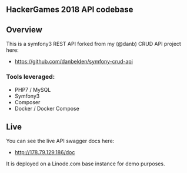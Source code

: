 HackerGames 2018 API codebase
---

## Overview

This is a symfony3 REST API forked from my (@danb) CRUD API project here:
- https://github.com/danbelden/symfony-crud-api 

### Tools leveraged:
- PHP7 / MySQL
- Symfony3
- Composer
- Docker / Docker Compose

## Live

You can see the live API swagger docs here:
- http://178.79.129.186/doc

It is deployed on a Linode.com base instance for demo purposes.
